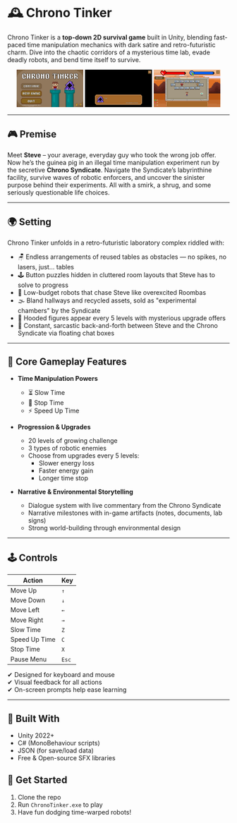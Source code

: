 # 🕰️ Chrono Tinker

Chrono Tinker is a **top-down 2D survival game** built in Unity, blending fast-paced time manipulation mechanics with dark satire and retro-futuristic charm. Dive into the chaotic corridors of a mysterious time lab, evade deadly robots, and bend time itself to survive.

<p align="center">
  <img src="Screenshots/Screenshot1.PNG" width="30%" alt="Main Menu" />
  <img src="Screenshots/Screenshot2.PNG" width="30%" alt="Conversation" />
  <img src="Screenshots/Screenshot3.PNG" width="30%" alt="Gameplay" />
</p>

---

## 🎮 Premise

Meet **Steve** – your average, everyday guy who took the wrong job offer. Now he’s the guinea pig in an illegal time manipulation experiment run by the secretive **Chrono Syndicate**. Navigate the Syndicate’s labyrinthine facility, survive waves of robotic enforcers, and uncover the sinister purpose behind their experiments. All with a smirk, a shrug, and some seriously questionable life choices.

---

## 🌍 Setting

Chrono Tinker unfolds in a retro-futuristic laboratory complex riddled with:

- 🪑 Endless arrangements of reused tables as obstacles — no spikes, no lasers, just... tables  
- 🕹️ Button puzzles hidden in cluttered room layouts that Steve has to solve to progress  
- 🤖 Low-budget robots that chase Steve like overexcited Roombas  
- 🌫️ Bland hallways and recycled assets, sold as "experimental chambers" by the Syndicate  
- 🧥 Hooded figures appear every 5 levels with mysterious upgrade offers  
- 💬 Constant, sarcastic back-and-forth between Steve and the Chrono Syndicate via floating chat boxes

---

## 🧠 Core Gameplay Features

- **Time Manipulation Powers**  
  - ⏳ Slow Time  
  - 🛑 Stop Time  
  - ⚡ Speed Up Time  

- **Progression & Upgrades**  
  - 20 levels of growing challenge  
  - 3 types of robotic enemies  
  - Choose from upgrades every 5 levels:  
    - Slower energy loss  
    - Faster energy gain  
    - Longer time stop

- **Narrative & Environmental Storytelling**  
  - Dialogue system with live commentary from the Chrono Syndicate  
  - Narrative milestones with in-game artifacts (notes, documents, lab signs)  
  - Strong world-building through environmental design

---

## 🕹️ Controls

| Action                  | Key           |
|------------------------|---------------|
| Move Up                | `↑`           |
| Move Down              | `↓`           |
| Move Left              | `←`           |
| Move Right             | `→`           |
| Slow Time              | `Z`           |
| Speed Up Time          | `C`           |
| Stop Time              | `X`           |
| Pause Menu             | `Esc`         |

✔ Designed for keyboard and mouse  
✔ Visual feedback for all actions  
✔ On-screen prompts help ease learning

---

## 🔧 Built With

- Unity 2022+
- C# (MonoBehaviour scripts)
- JSON (for save/load data)
- Free & Open-source SFX libraries

## 🚀 Get Started

1. Clone the repo
2. Run `ChronoTinker.exe` to play
3. Have fun dodging time-warped robots!
